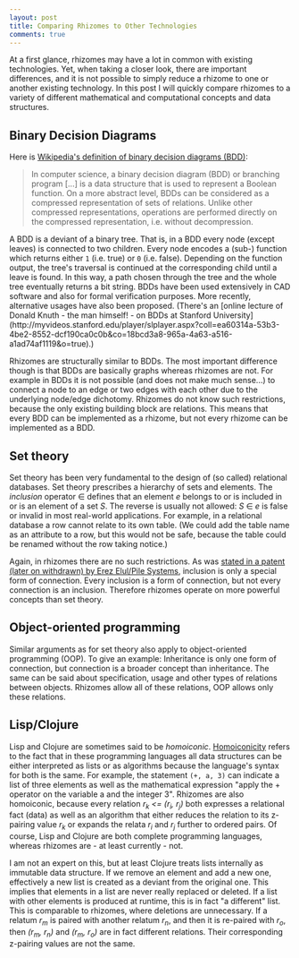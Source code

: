```yaml
---
layout: post
title: Comparing Rhizomes to Other Technologies
comments: true
---
```

At a first glance, rhizomes may have a lot in common with existing technologies. Yet, when taking a closer look, there are important differences, and it is not possible to simply reduce a rhizome to one or another existing technology. In this post I will quickly compare rhizomes to a variety of different mathematical and computational concepts and data structures.<!--more-->

## Binary Decision Diagrams
Here is [Wikipedia's definition of binary decision diagrams (BDD)](http://en.wikipedia.org/wiki/Binary_decision_diagram):
<blockquote>
In computer science, a binary decision diagram (BDD) or branching program [...] is a data structure that is used to represent a Boolean function. On a more abstract level, BDDs can be considered as a compressed representation of sets of relations. Unlike other compressed representations, operations are performed directly on the compressed representation, i.e. without decompression.
</blockquote>
A BDD is a deviant of a binary tree. That is, in a BDD every node (except leaves) is connected to two children. Every node encodes a (sub-) function which returns either <code>1</code> (i.e. true) or <code>0</code> (i.e. false). Depending on the function output, the tree's traversal is continued at the corresponding child until a leave is found. In this way, a path chosen through the tree and the whole tree eventually returns a bit string. BDDs have been used extensively in CAD software and also for formal verification purposes. More recently, alternative usages have also been proposed. (There's an [online lecture of Donald Knuth - the man himself! - on BDDs at Stanford University](http://myvideos.stanford.edu/player/slplayer.aspx?coll=ea60314a-53b3-4be2-8552-dcf190ca0c0b&co=18bcd3a8-965a-4a63-a516-a1ad74af1119&o=true).)

Rhizomes are structurally similar to BDDs. The most important difference though is that BDDs are basically graphs whereas rhizomes are not. For example in BDDs it is not possible (and does not make much sense...) to connect a node to an edge or two edges with each other due to the underlying node/edge dichotomy. Rhizomes do not know such restrictions, because the only existing building block are relations. This means that every BDD can be implemented as a rhizome, but not every rhizome can be implemented as a BDD.

## Set theory
Set theory has been very fundamental to the design of (so called) relational databases. Set theory prescribes a hierarchy of sets and elements. The _inclusion_ operator &#8712; defines that an element _e_ belongs to or is included in or is an element of a set _S_. The reverse is usually not allowed: _S_ &#8712; _e_ is false or invalid in most real-world applications. For example, in a relational database a row cannot relate to its own table. (We could add the table name as an attribute to a row, but this would not be safe, because the table could be renamed without the row taking notice.)

Again, in rhizomes there are no such restrictions. As was [stated in a patent (later on withdrawn) by Erez Elul/Pile Systems](http://www.google.com/patents/US20060155755), inclusion is only a special form of connection. Every inclusion is a form of connection, but not every connection is an inclusion. Therefore rhizomes operate on more powerful concepts than set theory.

## Object-oriented programming
Similar arguments as for set theory also apply to object-oriented programming (OOP). To give an example: Inheritance is only one form of connection, but connection is a broader concept than inheritance. The same can be said about specification, usage and other types of relations between objects. Rhizomes allow all of these relations, OOP allows only these relations.

## Lisp/Clojure
Lisp and Clojure are sometimes said to be _homoiconic_. [Homoiconicity](http://en.wikipedia.org/wiki/Homoiconicity) refers to the fact that in these programming languages all data structures can be either interpreted as lists or as algorithms because the language's syntax for both is the same. For example, the statement <code>(+, a, 3)</code> can indicate a list of three elements as well as the mathematical expression "apply the + operator on the variable a and the integer 3". Rhizomes are also homoiconic, because every relation _r<sub>k</sub> <= (r<sub>i</sub>, r<sub>j</sub>)_ both expresses a relational fact (data) as well as an algorithm that either reduces the relation to its z-pairing value _r<sub>k</sub>_ or expands the relata _r<sub>i</sub>_ and _r<sub>j</sub>_ further to ordered pairs. Of course, Lisp and Clojure are both complete programming languages, whereas rhizomes are - at least currently - not.

I am not an expert on this, but at least Clojure treats lists internally as immutable data structure. If we remove an element and add a new one, effectively a new list is created as a deviant from the original one. This implies that elements in a list are never really replaced or deleted. If a list with other elements is produced at runtime, this is in fact "a different" list. This is comparable to rhizomes, where deletions are unnecessary. If a relatum _r<sub>m</sub>_ is paired with another relatum _r<sub>n</sub>_, and then it is re-paired with _r<sub>o</sub>_, then _(r<sub>m</sub>, r<sub>n</sub>)_ and _(r<sub>m</sub>, r<sub>o</sub>)_ are in fact different relations. Their corresponding z-pairing values are not the same.
